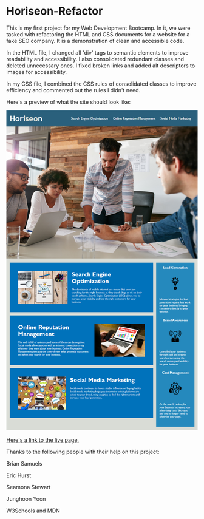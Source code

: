 # Horiseon-Refactor

This is my first project for my Web Development Bootcamp. In it, we were tasked with refactoring the HTML and CSS documents for a website for a fake SEO company. It is a demonstration of clean and accessible code.

In the HTML file, I changed all 'div' tags to semantic elements to improve readability and accessibility. I also consolidated redundant classes and deleted unnecessary ones. I fixed broken links and added alt descriptors to images for accessibility. 

In my CSS file, I combined the CSS rules of consolidated classes to improve efficiency and commented out the rules I didn't need. 

Here's a preview of what the site should look like: 

<img src= "./assets/images/01-html-css-git-homework-demo.png" />



<a href="https://noahneville.github.io/horiseon-refactor/#online-reputation-management"> Here's a link to the live page.</a>

Thanks to the following people with their help on this project:

Brian Samuels

Eric Hurst

Seamona Stewart 

Junghoon Yoon

W3Schools and MDN